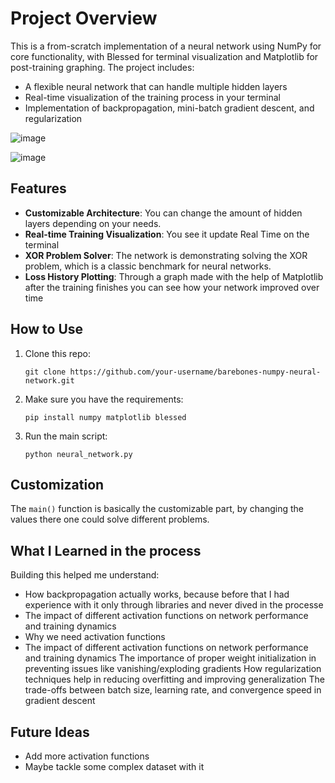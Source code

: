 # Project Overview

This is a from-scratch implementation of a neural network using NumPy for core functionality, with Blessed for terminal visualization and Matplotlib for post-training graphing. The project includes:
- A flexible neural network that can handle multiple hidden layers
- Real-time visualization of the training process in your terminal
- Implementation of backpropagation, mini-batch gradient descent, and regularization

![image](https://github.com/dvelkow/barebones_numpy_neural_network/assets/71397644/c39121b6-8600-46d8-91ff-ec31333617ff)

![image](https://github.com/dvelkow/barebones_numpy_neural_network/assets/71397644/d5207a69-7940-4259-949f-61884ab0e7ce)


## Features

- **Customizable Architecture**: You can change the amount of hidden layers depending on your needs.
- **Real-time Training Visualization**: You see it update Real Time on the terminal
- **XOR Problem Solver**: The network is demonstrating solving the XOR problem, which is a classic benchmark for neural networks.
- **Loss History Plotting**: Through a graph made with the help of Matplotlib after the training finishes you can see how your network improved over time

## How to Use

1. Clone this repo:
   ```
   git clone https://github.com/your-username/barebones-numpy-neural-network.git
   ```

2. Make sure you have the requirements:
   ```
   pip install numpy matplotlib blessed
   ```

3. Run the main script:
   ```
   python neural_network.py
   ```

## Customization

The `main()` function is basically the customizable part, by changing the values there one could solve different problems.

## What I Learned in the process

Building this helped me understand:
- How backpropagation actually works, because before that I had experience with it only through libraries and never dived in the processe
- The impact of different activation functions on network performance and training dynamics
- Why we need activation functions
- The impact of different activation functions on network performance and training dynamics
The importance of proper weight initialization in preventing issues like vanishing/exploding gradients
How regularization techniques help in reducing overfitting and improving generalization
The trade-offs between batch size, learning rate, and convergence speed in gradient descent

## Future Ideas

- Add more activation functions
- Maybe tackle some complex dataset with it
